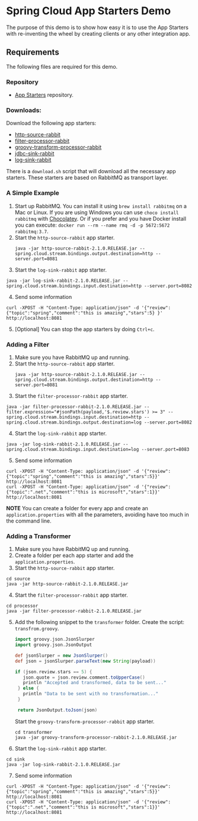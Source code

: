 # Spring Cloud App Starters Demo

The purpose of this demo is to show how easy it is to use the App Starters with re-inventing the wheel by creating clients or any other integration app.


## Requirements
The following files are required for this demo.

### Repository
- [App Starters](https://repo.spring.io/libs-release/org/springframework/cloud/stream/app/) repository.

### Downloads:
Download the following app starters:
- [http-source-rabbit](https://repo.spring.io/libs-release/org/springframework/cloud/stream/app/http-source-rabbit/2.1.0.RELEASE/http-source-rabbit-2.1.0.RELEASE.jar)
- [filter-processor-rabbit](https://repo.spring.io/libs-release/org/springframework/cloud/stream/app/filter-processor-rabbit/2.1.0.RELEASE/filter-processor-rabbit-2.1.0.RELEASE.jar)
- [groovy-transform-processor-rabbit](https://repo.spring.io/libs-release/org/springframework/cloud/stream/app/groovy-transform-processor-rabbit/2.1.0.RELEASE/groovy-transform-processor-rabbit-2.1.0.RELEASE.jar)
- [jdbc-sink-rabbit](https://repo.spring.io/libs-release/org/springframework/cloud/stream/app/jdbc-source-rabbit/2.1.0.RELEASE/jdbc-source-rabbit-2.1.0.RELEASE.jar)
- [log-sink-rabbit](https://repo.spring.io/libs-release/org/springframework/cloud/stream/app/log-sink-rabbit/2.1.0.RELEASE/log-sink-rabbit-2.1.0.RELEASE.jar)


There is a `download.sh` script that will download all the necessary app starters. These starters are based on RabbitMQ as transport layer.


### A Simple Example

1. Start up RabbitMQ. You can install it using `brew install rabbitmq` on a Mac or Linux. If you are using Windows you can use `choco install rabbitmq` with [Chocolatey](https://chocolatey.org/). Or if you prefer and you have Docker install you can execute: `docker run --rm --name rmq -d -p 5672:5672 rabbitmq:3.7`.
2. Start the `http-source-rabbit` app starter.
   ```
   java -jar http-source-rabbit-2.1.0.RELEASE.jar --spring.cloud.stream.bindings.output.destination=http --server.port=8081
   ```
3. Start the `log-sink-rabbit` app starter.
 ```
 java -jar log-sink-rabbit-2.1.0.RELEASE.jar --spring.cloud.stream.bindings.input.destination=http --server.port=8082
 ```
4. Send some information
 ```
 curl -XPOST -H "Content-Type: application/json" -d '{"review": {"topic":"spring","comment":"this is amazing","stars":5} }' http://localhost:8081
 ```
5. [Optional] You can stop the app starters by doing `Ctrl+c`.

### Adding a Filter

1. Make sure you have RabbitMQ up and running.
2. Start the `http-source-rabbit` app starter.
   ```
   java -jar http-source-rabbit-2.1.0.RELEASE.jar --spring.cloud.stream.bindings.output.destination=http --server.port=8081
   ```
3. Start the `filter-processor-rabbit` app starter.
 ```
 java -jar filter-processor-rabbit-2.1.0.RELEASE.jar --filter.expression="#jsonPath(payload,'$.review.stars') >= 3" --spring.cloud.stream.bindings.input.destination=http --spring.cloud.stream.bindings.output.destination=log --server.port=8082
 ```
4. Start the `log-sink-rabbit` app starter.
 ```
 java -jar log-sink-rabbit-2.1.0.RELEASE.jar --spring.cloud.stream.bindings.input.destination=log --server.port=8083
 ```
5. Send some information
 ```
 curl -XPOST -H "Content-Type: application/json" -d '{"review":{"topic":"spring","comment":"this is amazing","stars":5}}' http://localhost:8081
curl -XPOST -H "Content-Type: application/json" -d '{"review":{"topic":".net","comment":"this is microsoft","stars":1}}' http://localhost:8081
 ```

**NOTE**
You can create a folder for every app and create an `application.properties` with all the parameters, avoiding have too much in the command line.


### Adding a Transformer
1. Make sure you have RabbitMQ up and running.
2. Create a folder per each app starter and add the `application.properties`.
3. Start the `http-source-rabbit` app starter.
```
cd source
java -jar http-source-rabbit-2.1.0.RELEASE.jar
```
4. Start the `filter-processor-rabbit` app starter.
```
cd processor
java -jar filter-processor-rabbit-2.1.0.RELEASE.jar
```
5. Add the following snippet to the `transformer` folder. Create the script: `transfrom.groovy`.
   ```groovy
   import groovy.json.JsonSlurper
   import groovy.json.JsonOutput

   def jsonSlurper = new JsonSlurper()
   def json = jsonSlurper.parseText(new String(payload))

   if (json.review.stars == 5) {
      json.quote = json.review.comment.toUpperCase()
      println "Accepted and transformed, data to be sent..."
    } else {
      println "Data to be sent with no transformation..."
    }

    return JsonOutput.toJson(json)
    ```
   Start the `groovy-transform-processor-rabbit` app starter.
   ```
   cd transformer
   java -jar groovy-transform-processor-rabbit-2.1.0.RELEASE.jar
   ```
6. Start the `log-sink-rabbit` app starter.
```
cd sink
java -jar log-sink-rabbit-2.1.0.RELEASE.jar
```
7. Send some information
```
curl -XPOST -H "Content-Type: application/json" -d '{"review":{"topic":"spring","comment":"this is amazing","stars":5}}' http://localhost:8081
curl -XPOST -H "Content-Type: application/json" -d '{"review":{"topic":".net","comment":"this is microsoft","stars":1}}' http://localhost:8081
```
